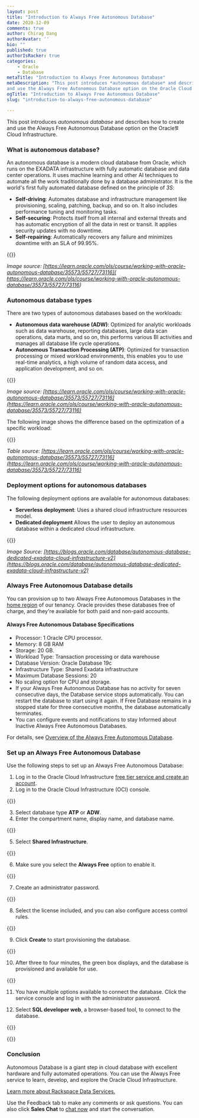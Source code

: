 ```yaml
---
layout: post
title: "Introduction to Always Free Autonomous Database"
date: 2020-12-09
comments: true
author: Chirag Dang
authorAvatar: ''
bio: ""
published: true
authorIsRacker: true
categories:
    - Oracle
    - Database
metaTitle: "Introduction to Always Free Autonomous Database"
metaDescription: "This post introduces *autonomous database* and describes how to create
and use the Always Free Autonomous Database option on the Oracle Cloud Infrastructure."
ogTitle: "Introduction to Always Free Autonomous Database"
slug: "introduction-to-always-free-autonomous-database"

---
```


This post introduces *autonomous database* and describes how to create and use the Always
Free Autonomous Database option on the Oracle&eg; Cloud Infrastructure.

<!--more-->

### What is autonomous database? 

An autonomous database is a modern cloud database from Oracle, which runs on the EXADATA
infrastructure with fully automatic database and data center operations. It uses machine
learning and other AI techniques to automate all the work traditionally done by a database
administrator. It is the world's first fully automated database defined on the principle
of *3S*:

- **Self-driving**: Automates database and infrastructure management like provisioning,
  scaling, patching, backup, and so on. It also includes performance tuning and monitoring
  tasks. 
- **Self-securing**: Protects itself from all internal and external threats and has
  automatic encryption of all the data in rest or transit. It applies security updates with
  no downtime. 
- **Self-repairing**: Automatically recovers any failure and minimizes downtime with an
  SLA of 99.95%.

{{<img src="Picture1.png" title="" alt="">}}

*Image source: [https://learn.oracle.com/ols/course/working-with-oracle-autonomous-database/35573/55727/73116]( https://learn.oracle.com/ols/course/working-with-oracle-autonomous-database/35573/55727/73116)*

### Autonomous database types 

There are two types of autonomous databases based on the workloads:

- **Autonomous data warehouse (ADW)**: Optimized for analytic workloads such as data
  warehouse, reporting databases, large data scan operations, data marts, and so on, this
  performs various BI activities and manages all database life cycle operations.
- **Autonomous Transaction Processing (ATP)**: Optimized for transaction processing or
  mixed workload environments, this enables you to use real-time analytics, a high volume
  of random data access, and application development, and so on.

{{<img src="Picture2.png" title="" alt="">}}

*Image source: [https://learn.oracle.com/ols/course/working-with-oracle-autonomous-database/35573/55727/73116](https://learn.oracle.com/ols/course/working-with-oracle-autonomous-database/35573/55727/73116)*

The following image shows the difference based on the optimization of a specific workload:

{{<img src="Picture3.png" title="" alt="">}}

*Table source: [https://learn.oracle.com/ols/course/working-with-oracle-autonomous-database/35573/55727/73116](https://learn.oracle.com/ols/course/working-with-oracle-autonomous-database/35573/55727/73116)*

### Deployment options for autonomous databases

The following deployment options are available for autonomous databases:

- **Serverless deployment**:  Uses a shared cloud infrastructure resources model.
- **Dedicated deployment** Allows the user to deploy an autonomous database within a
  dedicated cloud infrastructure.

{{<img src="Picture4.png" title="" alt="">}}

*Image Source: [https://blogs.oracle.com/database/autonomous-database-dedicated-exadata-cloud-infrastructure-v2](https://blogs.oracle.com/database/autonomous-database-dedicated-exadata-cloud-infrastructure-v2)*

### Always Free Autonomous Database details

You can provision up to two Always Free Autonomous Databases in the
[home region](https://docs.cloud.oracle.com/en-us/iaas/Content/Identity/Tasks/managingregions.htm#The)
of our tenancy. Oracle provides these databases free of charge, and they're available for
both paid and non-paid accounts.

#### Always Free Autonomous Database Specifications

- Processor: 1 Oracle CPU processor.
- Memory: 8 GB RAM
- Storage: 20 GB.
- Workload Type: Transaction processing or data warehouse 
- Database Version: Oracle Database 19c
- Infrastructure Type: Shared Exadata infrastructure
- Maximum Database Sessions: 20
- No scaling option for CPU and storage.
- If your Always Free Autonomous Database has no activity for seven consecutive days, the
  Database service stops automatically. You can restart the database to start using it again.
  If Free Database remains in a stopped state for three consecutive months, the database
  automatically terminates.
- You can configure events and notifications to stay Informed about Inactive Always Free
  Autonomous Databases.

For details, see [Overview of the Always Free Autonomous Database](https://docs.cloud.oracle.com/en-us/iaas/Content/Database/Concepts/adbfreeoverview.htm).

### Set up an Always Free Autonomous Database

Use the following steps to set up an Always Free Autonomous Database:

1. Log in to the Oracle Cloud Infrastructure [free tier service and create an account](https://www.oracle.com/cloud/free/ ).
2. Log in to the Oracle Cloud Infrastructure (OCI) console.

{{<img src="Picture5.png" title="" alt="">}}

3. Select database type **ATP** or **ADW**.
4. Enter the compartment name, display name, and database name.
 
{{<img src="Picture6.png" title="" alt="">}}

5. Select **Shared Infrastructure**.
 
{{<img src="Picture7.png" title="" alt="">}}

6. Make sure you select the **Always Free** option to enable it.
 
{{<img src="Picture8.png" title="" alt="">}}

7. Create an administrator password.

{{<img src="Picture9.png" title="" alt="">}}

8. Select the license included, and you can also configure access control rules.

{{<img src="Picture10.png" title="" alt="">}}

9. Click **Create** to start provisioning the database.
 
{{<img src="Picture11.png" title="" alt="">}}

10. After three to four minutes, the green box displays, and the database is provisioned
    and available for use.
 
{{<img src="Picture12.png" title="" alt="">}}

11. You have multiple options available to connect the database. Click the service console
    and log in with the administrator password.

12. Select **SQL developer web**, a browser-based tool, to connect to the database.

{{<img src="Picture13.png" title="" alt="">}}
 
{{<img src="Picture14.png" title="" alt="">}}


### Conclusion

Autonomous Database is a giant step in cloud database with excellent hardware and fully
automated operations. You can use the Always Free service to learn, develop, and explore
the Oracle Cloud Infrastructure.

<a class="cta teal" id="cta" href="https://www.rackspace.com/professional-services/data">Learn more about Rackspace Data Services.</a>

Use the Feedback tab to make any comments or ask questions. You can also click
**Sales Chat** to [chat now](https://www.rackspace.com/) and start the conversation.
